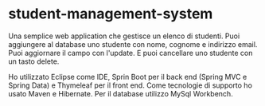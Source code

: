 # student-management-system
Una semplice web application che gestisce un elenco di studenti.
Puoi aggiungere al database uno studente con nome, cognome e indirizzo email. Puoi aggiornare il campo con l'update.
E puoi cancellare uno studente con un tasto delete.


Ho utilizzato Eclipse come IDE, Sprin Boot per il back end (Spring MVC e Spring Data) e Thymeleaf per il front end.
Come tecnologie di supporto ho usato Maven e Hibernate.
Per il database utilizzo MySql Workbench.

